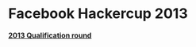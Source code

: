 Facebook Hackercup 2013
==================

**[2013 Qualification round]**


[2013 Qualification round]:
https://www.facebook.com/hackercup/problems.php?round=185564241586420